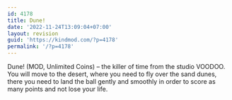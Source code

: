 ```yaml
---
id: 4178
title: Dune!
date: '2022-11-24T13:09:04+07:00'
layout: revision
guid: 'https://kindmod.com/?p=4178'
permalink: '/?p=4178'
---
```


Dune! (MOD, Unlimited Coins) – the killer of time from the studio VOODOO. You will move to the desert, where you need to fly over the sand dunes, there you need to land the ball gently and smoothly in order to score as many points and not lose your life.